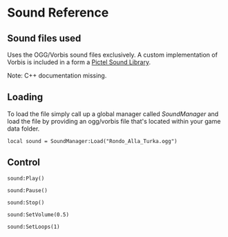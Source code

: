 #  Sound Reference

## Sound files used

Uses the OGG/Vorbis sound files exclusively. A custom implementation of
Vorbis is included in a form a [Pictel Sound Library](https://krzyspmac.github.io/Pictel/).

Note: C++ documentation missing.

## Loading

To load the file simply call up a global manager called *SoundManager* and load the file by
providing an ogg/vorbis file that's located within your game data folder.

```
local sound = SoundManager:Load("Rondo_Alla_Turka.ogg")
```

## Control

```
sound:Play()
```

```
sound:Pause()
```

```
sound:Stop()
```

```
sound:SetVolume(0.5)
```

```
sound:SetLoops(1)
```
